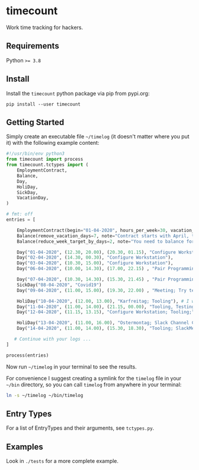 # timecount

Work time tracking for hackers.

## Requirements

Python `>= 3.8`

## Install

Install the `timecount` python package via pip from pypi.org:

```
pip install --user timecount
```

## Getting Started

Simply create an executable file `~/timelog` (it doesn't matter where you put it) with the following example content:

```python
#!/usr/bin/env python3
from timecount import process
from timecount.tctypes import (
    EmploymentContract,
    Balance,
    Day,
    HoliDay,
    SickDay,
    VacationDay,
)

# fmt: off
entries = [

    EmploymentContract(begin="01-04-2020", hours_per_week=30, vacation_days_per_year=23),
    Balance(remove_vacation_days=7, note="Contract starts with April, thus remove 3 Month."),
    Balance(reduce_week_target_by_days=2, note="You need to balance for two work days here, because you start in the middle of the week."),

    Day("01-04-2020", (12.30, 20.00), (20.30, 01.15), "Configure Workstation"),
    Day("02-04-2020", (14.30, 00.30), "Configure Workstation"),
    Day("03-04-2020", (10.30, 15.00), "Configure Workstation"),
    Day("06-04-2020", (10.00, 14.30), (17.00, 22.15) , "Pair Programming Daniel."),

    Day("07-04-2020", (10.30, 14.30), (15.30, 21.45) , "Pair Programming Daniel."),
    SickDay("08-04-2020", "Covid19")
    Day("09-04-2020", (11.00, 15.00), (19.30, 22.00) , "Meeting; Try test automation."),

    HoliDay("10-04-2020", (12.00, 13.00), "Karfreitag; Tooling"), # I worked on this holiday..
    Day("11-04-2020", (11.00, 14.00), (21.15, 00.00), "Tooling, Testing."),
    Day("12-04-2020", (11.15, 13.15), "Configure Workstation; Tooling;"),

    HoliDay("13-04-2020", (11.00, 16.00), "Ostermontag; Slack Channel Catchup; System Setup; Tooling"),
    Day("14-04-2020", (11.00, 14.00), (15.30, 18.30), "Tooling; SlackMeetings;"),

   # Continue with your logs ...
]

process(entries)
```

Now run `~/timelog` in your terminal to see the results.

For convenience I suggest creating a symlink for the `timelog` file in your `~/bin` directory, so you can call `timelog` from anywhere in your terminal:

```bash
ln -s ~/timelog ~/bin/timelog
```

## Entry Types

For a list of EntryTypes and their arguments, see `tctypes.py`.

## Examples

Look in `./tests` for a more complete example.
